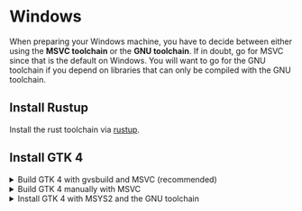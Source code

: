 # Windows

When preparing your Windows machine, you have to decide between either using the **MSVC toolchain** or the **GNU toolchain**.
If in doubt, go for MSVC since that is the default on Windows.
You will want to go for the GNU toolchain if you depend on libraries that can only be compiled with the GNU toolchain.

## Install Rustup

Install the rust toolchain via [rustup](https://rustup.rs/).

## Install GTK 4

<details>

<summary>Build GTK 4 with gvsbuild and MSVC (recommended)</summary>

### Set Rust toolchain to MSVC

Set the Rust toolchain to MSVC by executing:

```
rustup default stable-msvc
```

### Build GTK 4 

Follow the [`gvsbuild` docs to build GTK 4](https://github.com/wingtk/gvsbuild#development-environment).
When choosing the GTK version to build, select `gtk4` instead of `gtk3`: 
```
gvsbuild build gtk4
```
<!--  -->
### Update `Path` environment variable

2. Add `New User Variable` in environment variable to include `PKG_CONFIG_PATH`:
   1. Go to settings -> Search and open `Advanced system settings` -> Click on `Environment variables`
   3. Select `New` -> Input `Variable name` : `PKG_CONFIG_PATH` & `Variable value` : `C:\gtk-build\gtk\x64\release\lib\pkgconfig`

3. Update your `Path` environment variable to include the GTK 4 libraries:
   1. Go to settings -> Search and open `Advanced system settings` -> Click on `Environment variables`
   2. Select `Path` -> Click on `Edit` -> Add `C:\gtk-build\gtk\x64\release\bin`


You can now continue with the [project setup](./project_setup.html).

</details>

<details>

<summary>Build GTK 4 manually with MSVC</summary>

If it's not possible to build with `gvsbuild` (or you want to customize your build), you
can build GTK 4 and the minimum dependencies you need manually.

### Set Rust toolchain to MSVC

Set the Rust toolchain to MSVC by executing:

```
rustup default stable-msvc
```

### Visual Studio

Install Visual Studio Community from [visualstudio.microsoft.com](https://visualstudio.microsoft.com/de/vs/community/).
Make sure to check the box "Desktop development with C++" during the installation process.

<div style="text-align:center"><img src="img/vs-install.png" /></div>

### Git

Download git from [gitforwindows.org](https://gitforwindows.org/).


### CMake
Download CMake from [https://cmake.org/download/](https://cmake.org/download/)


### Python

Download python from [python.org](https://www.python.org/downloads).
Make sure to opt-in to adding Python to your Path during the installation process.


### Meson

Install meson by executing:

```powershell
pip install meson ninja
```

### Gettext 0.21

Download Gettext 0.21 from [mlocati.github.io](https://mlocati.github.io/articles/gettext-iconv-windows.html).
Make sure to select the static version.


### Pkg-config

Download pkg-config-lite from [sourceforge.net](https://sourceforge.net/projects/pkgconfiglite/).
Then extract and unpack it in `C:/`, so that the executable is in `C:\pkg-config-lite-0.28-1\bin`.



### Update environment variables

1. Go to settings -> Search and open `Advanced system settings` -> Click on `Environment variables`
2. Select `Path` -> Click on `Edit` -> Add the following entries:

```
C:\pkg-config-lite-0.28-1\bin
C:\gnome\bin
```

3. Go back to `Environment variables`
4. Under `User variables` click on `New` and add:

- Variable name: `PKG_CONFIG_PATH`
- Variable value: `C:\gnome\lib\pkgconfig`


### Compile and install GTK 4

From the Windows start menu, search for `x64 Native Tools Command Prompt for VS 2019`.
That will open a terminal configured to use MSVC x64 tools.
From there, run the following commands:

```cmd
cd /
git clone https://gitlab.gnome.org/GNOME/gtk.git --depth 1
git clone https://gitlab.gnome.org/GNOME/libxml2.git --depth 1
git clone https://gitlab.gnome.org/GNOME/librsvg.git --depth 1

:: Make sure that cmd finds pkg-config-lite when searching for pkg-config
where pkg-config

cd gtk
meson setup builddir --prefix=C:/gnome -Dbuild-tests=false -Dmedia-gstreamer=disabled
meson install -C builddir
cd /

cd libxml2
cmake -S . -B build -D CMAKE_BUILD_TYPE=Release -D CMAKE_INSTALL_PREFIX=C:\gnome -D LIBXML2_WITH_ICONV=OFF -D LIBXML2_WITH_LZMA=OFF -D LIBXML2_WITH_PYTHON=OFF -D LIBXML2_WITH_ZLIB=OFF
cmake --build build --config Release
cmake --install build
cd /

cd librsvg/win32
nmake /f generate-msvc.mak generate-nmake-files
nmake /f Makefile.vc CFG=release install PREFIX=C:\gnome
cd /
```

You can now continue with the [project setup](./project_setup.html).

</details>

<details>

<summary>Install GTK 4 with MSYS2 and the GNU toolchain</summary>

### Install Rustup

Install the rust toolchain via [rustup](https://rustup.rs/).

### Remove residues from the MSVC toolchain

If you used the MSVC toolchain before, make sure to revert all changes you made to environment variables during the installation process.

### MSYS2

Install MSYS2 from [www.msys2.org](https://www.msys2.org/) 

### Install GTK 4

From the Windows start menu, search for `MSYS2 MinGW 64-bit`.
That will open a terminal configured to use MinGW x64 tools.

There, execute the following commands to install `GTK 4`, `pkgconf` and `gcc`.

```sh
pacman -S mingw-w64-x86_64-gtk4 mingw-w64-x86_64-gettext mingw-w64-x86_64-libxml2 mingw-w64-x86_64-librsvg mingw-w64-x86_64-pkgconf mingw-w64-x86_64-gcc
```


### Update `Path` environment variable

1. Go to settings -> Search and open `Advanced system settings` -> Click on `Environment variables`
2. Select `Path` -> Click on `Edit` -> Add the following three entries:
 
```
C:\msys64\mingw64\include
C:\msys64\mingw64\bin
C:\msys64\mingw64\lib
```

### Setup the GNU toolchain for Rust

The default toolchain on windows is `stable-msvc`.
To switch to `stable-gnu`, run the following commands from your terminal:

1. `rustup toolchain install stable-gnu`
2. `rustup default stable-gnu`

Please note that this command might change in the future.
If it does not work anymore, please open an [issue](https://github.com/gtk-rs/gtk4-rs/issues/new/choose) on our repo.

You can now continue with the [project setup](./project_setup.html).
</details>
